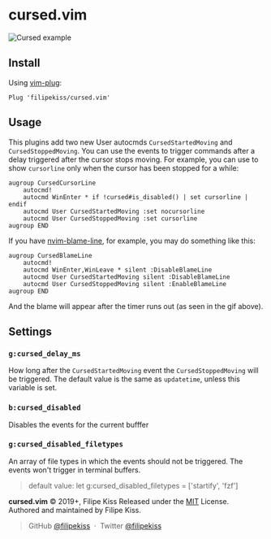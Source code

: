 # cursed.vim

![Cursed example](https://user-images.githubusercontent.com/48519/64197116-89d63580-ce85-11e9-803d-554447ff3aee.gif)

## Install

Using [vim-plug](https://github.com/junegunn/vim-plug):

```vim
Plug 'filipekiss/cursed.vim'
```

## Usage

This plugins add two new User autocmds `CursedStartedMoving` and
`CursedStoppedMoving`. You can use the events to trigger commands after a delay
triggered after the cursor stops moving. For example, you can use to show
`cursorline` only when the cursor has been stopped for a while:

```vim
augroup CursedCursorLine
    autocmd!
    autocmd WinEnter * if !cursed#is_disabled() | set cursorline | endif
    autocmd User CursedStartedMoving :set nocursorline
    autocmd User CursedStoppedMoving :set cursorline
augroup END
```

If you have [nvim-blame-line][blameline], for example, you may do something like
this:

```vim
augroup CursedBlameLine
    autocmd!
    autocmd WinEnter,WinLeave * silent :DisableBlameLine
    autocmd User CursedStartedMoving silent :DisableBlameLine
    autocmd User CursedStoppedMoving silent :EnableBlameLine
augroup END
```

And the blame will appear after the timer runs out (as seen in the gif above).

## Settings

### `g:cursed_delay_ms`

How long after the `CursedStartedMoving` event the `CursedStoppedMoving` will be
triggered. The default value is the same as `updatetime`, unless this variable
is set.

### `b:cursed_disabled`

Disables the events for the current bufffer

### `g:cursed_disabled_filetypes`

An array of file types in which the events should not be triggered. The events
won't trigger in terminal buffers.

> default value: let g:cursed_disabled_filetypes = ['startify', 'fzf']

**cursed.vim** © 2019+, Filipe Kiss Released under the [MIT] License.<br>
Authored and maintained by Filipe Kiss.

> GitHub [@filipekiss](https://github.com/filipekiss) &nbsp;&middot;&nbsp;
> Twitter [@filipekiss](https://twitter.com/filipekiss)

[mit]: http://mit-license.org/
[blameline]: https://github.com/tveskag/nvim-blame-line
